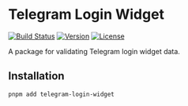 # Telegram Login Widget

[![Build Status](https://github.com/az33zy/telegram-login-widget/actions/workflows/main.yml/badge.svg)](https://github.com/az33zy/telegram-login-widget/actions/workflows/main.yml)
[![Version](https://img.shields.io/npm/v/telegram-login-widget)](https://www.npmjs.com/package/telegram-login-widget)
[![License](https://img.shields.io/npm/l/telegram-login-widget)](LICENSE)

A package for validating Telegram login widget data.

## Installation
  
```bash
pnpm add telegram-login-widget
```